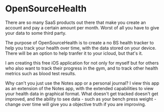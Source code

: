 # OpenSourceHealth

There are so many SaaS products out there that make you create an account and pay a certain amount per month. 
Worst of all you have to give your data to some third party.

The purpose of OpenSourceHealth is to create a no BS health tracker to help you track your health over time, with 
the data stored on your device. There will be an option to help tranfer it to your icloud, but that's it. 

I am creating this free iOS application for not only for myself but for others who also want to track their progress in the
gym, and to track other health metrics such as blood test results. 

Why can't you just use the Notes app or a personal journal? I view this app as an extension of the Notes app, with the 
extended capabilities to view your health data in graphical format. What doesn't get tracked doesn't get improved, and 
the ability to see data - such as your bench press weight - change over time will give you a
objective truth if you are improving. 
